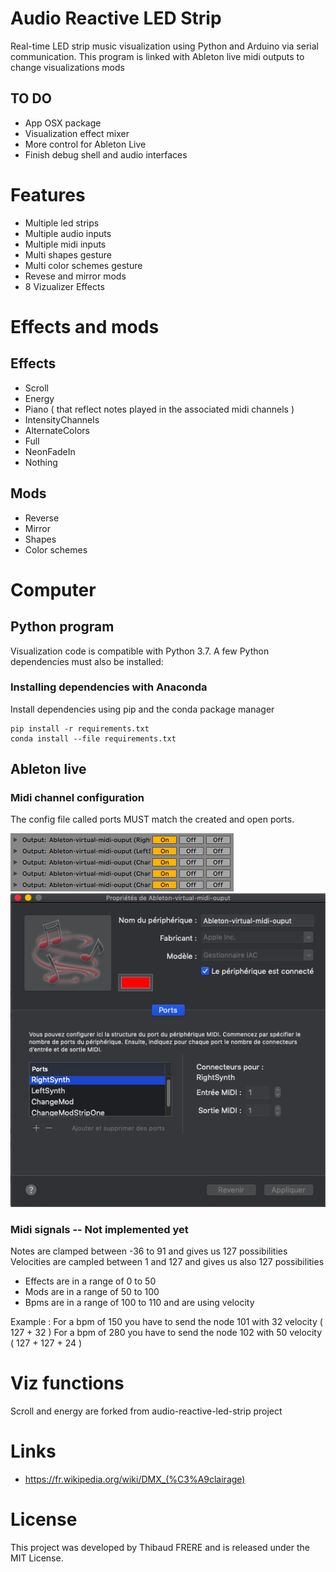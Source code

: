# Audio Reactive LED Strip
Real-time LED strip music visualization using Python and Arduino via serial communication.
This program is linked with Ableton live midi outputs to change visualizations mods

## TO DO
- App OSX package
- Visualization effect mixer
- More control for Ableton Live
- Finish debug shell and audio interfaces

# Features
- Multiple led strips
- Multiple audio inputs
- Multiple midi inputs
- Multi shapes gesture
- Multi color schemes gesture
- Revese and mirror mods
- 8 Vizualizer Effects

# Effects and mods

## Effects

- Scroll
- Energy
- Piano ( that reflect notes played in the associated midi channels )
- IntensityChannels
- AlternateColors
- Full
- NeonFadeIn
- Nothing

## Mods

- Reverse
- Mirror
- Shapes
- Color schemes

# Computer

## Python program
Visualization code is compatible with Python 3.7. A few Python dependencies must also be installed:

### Installing dependencies with Anaconda
Install dependencies using pip and the conda package manager

```
pip install -r requirements.txt
conda install --file requirements.txt
```

## Ableton live

### Midi channel configuration

The config file called ports MUST match the created and open ports.

![abletonmidisettings](images/ableton-midi-settings-conf.png)
![osxmidisettings](images/osx-midi-settings-conf.png)

### Midi signals -- Not implemented yet

Notes are clamped between -36 to 91 and gives us 127 possibilities
Velocities are campled between 1 and 127 and gives us also 127 possibilities

- Effects are in a range of 0 to 50
- Mods are in a range of 50 to 100
- Bpms are in a range of 100 to 110 and are using velocity

Example :
For a bpm of 150 you have to send the node 101 with 32 velocity ( 127 + 32 )
For a bpm of 280 you have to send the node 102 with 50 velocity ( 127 + 127 + 24 )

# Viz functions

Scroll and energy are forked from
audio-reactive-led-strip project

# Links

- https://fr.wikipedia.org/wiki/DMX_(%C3%A9clairage)

# License
This project was developed by Thibaud FRERE and is released under the MIT License.
